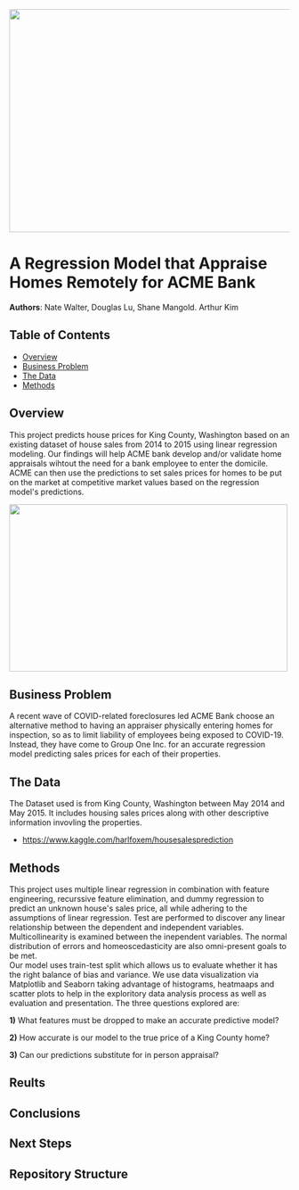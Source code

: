 <img src=https://static.seattletimes.com/wp-content/uploads/2019/02/02062019_housing_160430-780x471.jpg width="1100" height="400">

# A Regression Model that Appraise Homes Remotely for ACME Bank

**Authors**: Nate Walter, Douglas Lu, Shane Mangold. Arthur Kim

## Table of Contents
* [Overview](#Overview)
* [Business Problem](#Business-Problem)
* [The Data](#The-Data)
* [Methods](#methods)

## Overview
This project predicts house prices for King County, Washington based on an existing dataset of house sales from 2014 to 2015 
using linear regression modeling. Our findings will help ACME bank develop and/or validate home appraisals wihtout the need for a 
bank employee to enter the domicile. ACME can then use the predictions to set sales prices for homes to be put on the market at 
competitive market values based on the regression model's predictions.

<img src=https://user-images.githubusercontent.com/66656063/125619329-48319b12-7456-46a7-b4a4-e27a6babbc6f.png width="500" height="300">

## Business Problem
A recent wave of COVID-related foreclosures led ACME Bank choose an alternative method to having an appraiser 
physically entering homes for inspection, so as to limit liability of employees being exposed to COVID-19. 
Instead, they have come to Group One Inc. for an accurate regression model predicting sales prices for each of their properties. 

## The Data
The Dataset used is from King County, Washington between May 2014 and May 2015. It includes housing sales prices 
along with other descriptive information invovling the properties. 

* https://www.kaggle.com/harlfoxem/housesalesprediction


## Methods
This project uses  multiple linear regression in combination with feature engineering, recurssive feature elimination, 
and dummy regression to predict an unknown house's sales price, all while adhering to the assumptions of linear regression. 
Test are performed to discover any linear relationship between the dependent and independent variables. Multicollinearity is 
examined between the inependent variables. The normal distribution of errors and homeoscedasticity are also omni-present goals to be met.  
Our model uses train-test split which allows us to evaluate whether it has the right balance of bias and variance. 
We use data visualization via Matplotlib and Seaborn taking advantage of histograms, heatmaaps and scatter plots to 
help in the exploritory data analysis process as well as evaluation and presentation. The three questions explored are:

**1)** What features must be dropped to make an accurate predictive model?

**2)** How accurate is our model to the true price of a King County home?

**3)** Can our predictions substitute for in person appraisal?

## Reults

## Conclusions

## Next Steps

## Repository Structure
```
```
